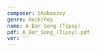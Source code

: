```yaml
---
composer: Shaboozey
genre: Rock/Pop
name: A Bar Song (Tipsy)
pdf: A_Bar_Song_(Tipsy).pdf
ver: ''
---
```

